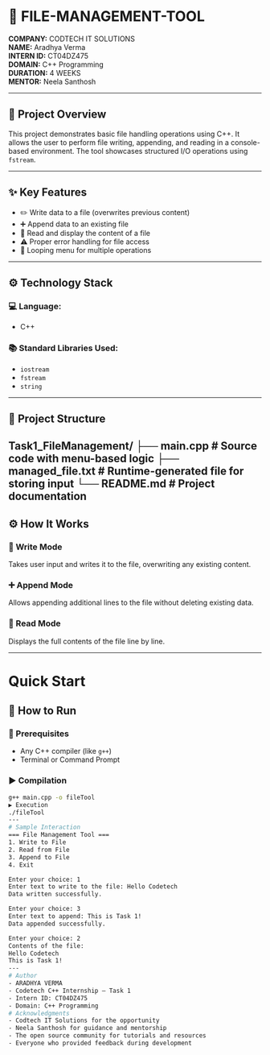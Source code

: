 # 📂 FILE-MANAGEMENT-TOOL

**COMPANY:** CODTECH IT SOLUTIONS  
**NAME:** Aradhya Verma  
**INTERN ID:** CT04DZ475  
**DOMAIN:** C++ Programming  
**DURATION:** 4 WEEKS  
**MENTOR:** Neela Santhosh

---
## 📌 Project Overview

This project demonstrates basic file handling operations using C++. It allows the user to perform file writing, appending, and reading in a console-based environment. The tool showcases structured I/O operations using `fstream`.

---

## ✨ Key Features

- ✏️ Write data to a file (overwrites previous content)  
- ➕ Append data to an existing file  
- 📖 Read and display the content of a file  
- ⚠️ Proper error handling for file access  
- 🔁 Looping menu for multiple operations  

---

## ⚙️ Technology Stack

### 💻 Language:
- C++

### 📚 Standard Libraries Used:
- `iostream`  
- `fstream`  
- `string`

---

## 📁 Project Structure

Task1_FileManagement/
├── main.cpp            # Source code with menu-based logic
├── managed_file.txt    # Runtime-generated file for storing input
└── README.md           # Project documentation
---

## ⚙️ How It Works

### 📝 Write Mode
Takes user input and writes it to the file, overwriting any existing content.

### ➕ Append Mode
Allows appending additional lines to the file without deleting existing data.

### 📖 Read Mode
Displays the full contents of the file line by line.

---
# Quick Start
## 🧪 How to Run

### 🔧 Prerequisites
- Any C++ compiler (like `g++`)
- Terminal or Command Prompt

### ▶️ Compilation

```bash
g++ main.cpp -o fileTool
▶️ Execution
./fileTool
---
# Sample Interaction
=== File Management Tool ===
1. Write to File
2. Read from File
3. Append to File
4. Exit

Enter your choice: 1
Enter text to write to the file: Hello Codetech
Data written successfully.

Enter your choice: 3
Enter text to append: This is Task 1!
Data appended successfully.

Enter your choice: 2
Contents of the file:
Hello Codetech
This is Task 1!
---
# Author
- ARADHYA VERMA
- Codetech C++ Internship – Task 1
- Intern ID: CT04DZ475
- Domain: C++ Programming
# Acknowledgments
- Codtech IT Solutions for the opportunity
- Neela Santhosh for guidance and mentorship
- The open source community for tutorials and resources
- Everyone who provided feedback during development



